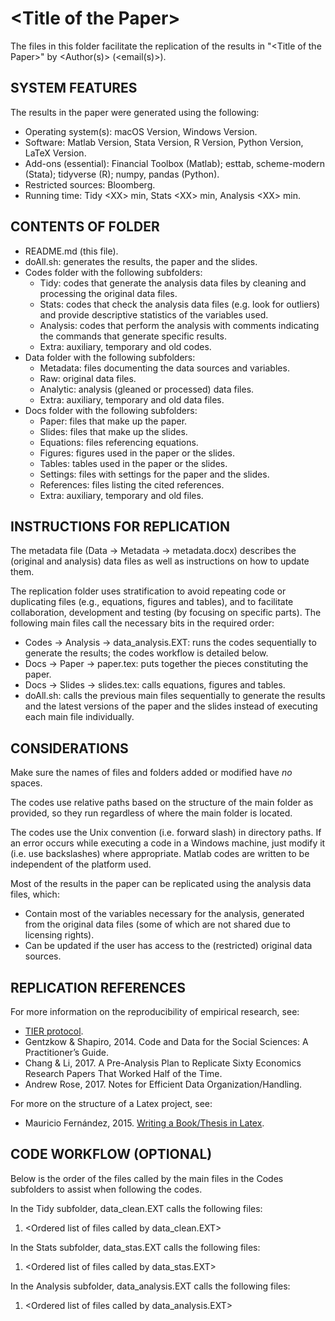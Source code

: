 # \<Title of the Paper\>

The files in this folder facilitate the replication of the results in "\<Title of the Paper\>" by \<Author(s)\> (\<email(s)\>).


## SYSTEM FEATURES
The results in the paper were generated using the following:
- Operating system(s): 	macOS Version, Windows Version.
- Software: 		Matlab Version, Stata Version, R Version, Python Version, LaTeX Version.
- Add-ons (essential): 	Financial Toolbox (Matlab); esttab, scheme-modern (Stata); tidyverse (R); numpy, pandas (Python).
- Restricted sources: 	Bloomberg.
- Running time: 	Tidy \<XX\> min, Stats \<XX\> min, Analysis \<XX\> min.


## CONTENTS OF FOLDER
- README.md (this file).
- doAll.sh: generates the results, the paper and the slides.
- Codes folder with the following subfolders:
	- Tidy: codes that generate the analysis data files by cleaning and processing the original data files.
	- Stats: codes that check the analysis data files (e.g. look for outliers) and provide descriptive statistics of the variables used.
	- Analysis: codes that perform the analysis with comments indicating the commands that generate specific results.
	- Extra: auxiliary, temporary and old codes.
- Data folder with the following subfolders:
	- Metadata: files documenting the data sources and variables.
	- Raw: original data files.
	- Analytic: analysis (gleaned or processed) data files.
	- Extra: auxiliary, temporary and old data files.
- Docs folder with the following subfolders:
	- Paper: files that make up the paper.
	- Slides: files that make up the slides.
	- Equations: files referencing equations.
	- Figures: figures used in the paper or the slides.
	- Tables: tables used in the paper or the slides.
	- Settings: files with settings for the paper and the slides.
	- References: files listing the cited references.
	- Extra: auxiliary, temporary and old files.


## INSTRUCTIONS FOR REPLICATION
The metadata file (Data -> Metadata -> metadata.docx) describes the (original and analysis) data files as well as instructions on how to update them.

The replication folder uses stratification to avoid repeating code or duplicating files (e.g., equations, figures and tables), and to facilitate collaboration, development and testing (by focusing on specific parts). The following main files call the necessary bits in the required order:
- Codes -> Analysis -> data_analysis.EXT: runs the codes sequentially to generate the results; the codes workflow is detailed below.
- Docs -> Paper -> paper.tex: puts together the pieces constituting the paper.
- Docs -> Slides -> slides.tex: calls equations, figures and tables.
- doAll.sh: calls the previous main files sequentially to generate the results and the latest versions of the paper and the slides instead of executing each main file individually.


## CONSIDERATIONS
Make sure the names of files and folders added or modified have *no* spaces.

The codes use relative paths based on the structure of the main folder as provided, so they run regardless of where the main folder is located.

The codes use the Unix convention (i.e. forward slash) in directory paths. If an error occurs while executing a code in a Windows machine, just modify it (i.e. use backslashes) where appropriate. Matlab codes are written to be independent of the platform used.

Most of the results in the paper can be replicated using the analysis data files, which:
- Contain most of the variables necessary for the analysis, generated from the original data files (some of which are not shared due to licensing rights).
- Can be updated if the user has access to the (restricted) original data sources.


## REPLICATION REFERENCES
For more information on the reproducibility of empirical research, see:
- [TIER protocol](http://www.projecttier.org/tier-protocol/).
- Gentzkow & Shapiro, 2014. Code and Data for the Social Sciences: A Practitioner’s Guide.
- Chang & Li, 2017. A Pre-Analysis Plan to Replicate Sixty Economics Research Papers That Worked Half of the Time.
- Andrew Rose, 2017. Notes for Efficient Data Organization/Handling.

For more on the structure of a Latex project, see:
- Mauricio Fernández, 2015. [Writing a Book/Thesis in Latex](https://youtu.be/Qjp-a2uZWZc?list=PLOxllPK04FfH5HHUlDPPyUGG-VvPWM5xT).


## CODE WORKFLOW (OPTIONAL)
Below is the order of the files called by the main files in the Codes subfolders to assist when following the codes.

In the Tidy subfolder, data_clean.EXT calls the following files:
1. \<Ordered list of files called by data_clean.EXT\>

In the Stats subfolder, data_stas.EXT calls the following files:
1. \<Ordered list of files called by data_stas.EXT\>

In the Analysis subfolder, data_analysis.EXT calls the following files:
1. \<Ordered list of files called by data_analysis.EXT\>